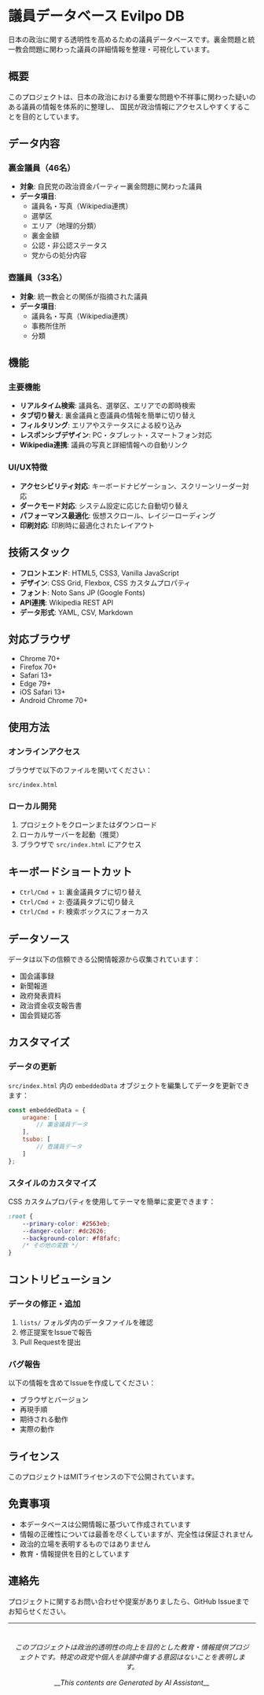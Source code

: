 # 議員データベース Evilpo DB

日本の政治に関する透明性を高めるための議員データベースです。裏金問題と統一教会問題に関わった議員の詳細情報を整理・可視化しています。

## 概要

このプロジェクトは、日本の政治における重要な問題や不祥事に関わった疑いのある議員の情報を体系的に整理し、
国民が政治情報にアクセスしやすくすることを目的としています。

## データ内容

### 裏金議員（46名）
- **対象**: 自民党の政治資金パーティー裏金問題に関わった議員
- **データ項目**:
  - 議員名・写真（Wikipedia連携）
  - 選挙区
  - エリア（地理的分類）
  - 裏金金額
  - 公認・非公認ステータス
  - 党からの処分内容

### 壺議員（33名）
- **対象**: 統一教会との関係が指摘された議員
- **データ項目**:
  - 議員名・写真（Wikipedia連携）
  - 事務所住所
  - 分類

## 機能

### 主要機能
- **リアルタイム検索**: 議員名、選挙区、エリアでの即時検索
- **タブ切り替え**: 裏金議員と壺議員の情報を簡単に切り替え
- **フィルタリング**: エリアやステータスによる絞り込み
- **レスポンシブデザイン**: PC・タブレット・スマートフォン対応
- **Wikipedia連携**: 議員の写真と詳細情報への自動リンク

###  UI/UX特徴
- **アクセシビリティ対応**: キーボードナビゲーション、スクリーンリーダー対応
- **ダークモード対応**: システム設定に応じた自動切り替え
- **パフォーマンス最適化**: 仮想スクロール、レイジーローディング
- **印刷対応**: 印刷時に最適化されたレイアウト


## 技術スタック

- **フロントエンド**: HTML5, CSS3, Vanilla JavaScript
- **デザイン**: CSS Grid, Flexbox, CSS カスタムプロパティ
- **フォント**: Noto Sans JP (Google Fonts)
- **API連携**: Wikipedia REST API
- **データ形式**: YAML, CSV, Markdown

## 対応ブラウザ

- Chrome 70+
- Firefox 70+
- Safari 13+
- Edge 79+
- iOS Safari 13+
- Android Chrome 70+

## 使用方法

### オンラインアクセス
ブラウザで以下のファイルを開いてください：
```
src/index.html
```

### ローカル開発
1. プロジェクトをクローンまたはダウンロード
2. ローカルサーバーを起動（推奨）
3. ブラウザで `src/index.html` にアクセス


## キーボードショートカット

- `Ctrl/Cmd + 1`: 裏金議員タブに切り替え
- `Ctrl/Cmd + 2`: 壺議員タブに切り替え
- `Ctrl/Cmd + F`: 検索ボックスにフォーカス

## データソース

データは以下の信頼できる公開情報源から収集されています：

- 国会議事録
- 新聞報道
- 政府発表資料
- 政治資金収支報告書
- 国会質疑応答

## カスタマイズ

### データの更新
`src/index.html` 内の `embeddedData` オブジェクトを編集してデータを更新できます：

```javascript
const embeddedData = {
    uragane: [
        // 裏金議員データ
    ],
    tsubo: [
        // 壺議員データ
    ]
};
```

### スタイルのカスタマイズ
CSS カスタムプロパティを使用してテーマを簡単に変更できます：

```css
:root {
    --primary-color: #2563eb;
    --danger-color: #dc2626;
    --background-color: #f8fafc;
    /* その他の変数 */
}
```

## コントリビューション

### データの修正・追加
1. `lists/` フォルダ内のデータファイルを確認
2. 修正提案をIssueで報告
3. Pull Requestを提出

### バグ報告
以下の情報を含めてIssueを作成してください：
- ブラウザとバージョン
- 再現手順
- 期待される動作
- 実際の動作

## ライセンス

このプロジェクトはMITライセンスの下で公開されています。

## 免責事項

- 本データベースは公開情報に基づいて作成されています
- 情報の正確性については最善を尽くしていますが、完全性は保証されません
- 政治的立場を表明するものではありません
- 教育・情報提供を目的としています

## 連絡先

プロジェクトに関するお問い合わせや提案がありましたら、GitHub Issueまでお知らせください。


---

<div align="center" style="font-style: italic; padding: 10px;">
<p>このプロジェクトは政治的透明性の向上を目的とした教育・情報提供プロジェクトです。特定の政党や個人を誹謗中傷する意図はないことを表明します。</p>
<p>__This contents are  Generated by AI Assistant__ </p>
</div>